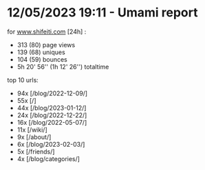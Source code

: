 # 12/05/2023 19:11 - Umami report
for www.shifeiti.com [24h] :

 - 313 (80) page views
 - 139 (68) uniques
 - 104 (59) bounces
 - 5h 20' 56'' (1h 12' 26'') totaltime


top 10 urls:
 - 94x [/blog/2022-12-09/]
 - 55x [/]
 - 44x [/blog/2023-01-12/]
 - 24x [/blog/2022-12-22/]
 - 16x [/blog/2022-05-07/]
 - 11x [/wiki/]
 - 9x [/about/]
 - 6x [/blog/2023-02-03/]
 - 5x [/friends/]
 - 4x [/blog/categories/]


